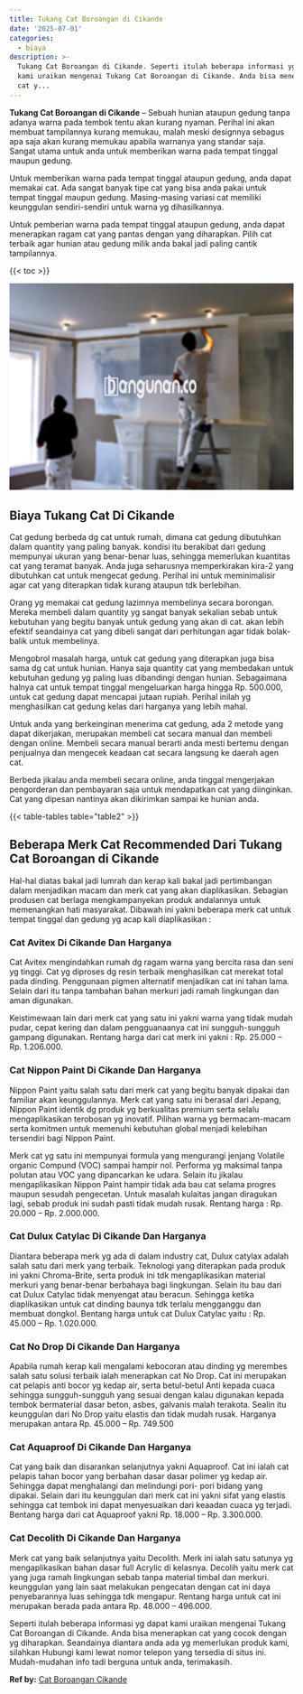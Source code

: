 ```yaml
---
title: Tukang Cat Boroangan di Cikande
date: '2025-07-01'
categories:
  - biaya
description: >-
  Tukang Cat Boroangan di Cikande. Seperti itulah beberapa informasi yg dapat
  kami uraikan mengenai Tukang Cat Boroangan di Cikande. Anda bisa menerapkan
  cat y...
---
```


**Tukang Cat Boroangan di Cikande** – Sebuah hunian ataupun gedung tanpa adanya warna pada tembok tentu akan kurang nyaman. Perihal ini akan membuat tampilannya kurang memukau, malah meski designnya sebagus apa saja akan kurang memukau apabila warnanya yang standar saja. Sangat utama untuk anda untuk memberikan warna pada tempat tinggal maupun gedung.

Untuk memberikan warna pada tempat tinggal ataupun gedung, anda dapat memakai cat. Ada sangat banyak tipe cat yang bisa anda pakai untuk tempat tinggal maupun gedung. Masing-masing variasi cat memiliki keunggulan sendiri-sendiri untuk warna yg dihasilkannya.

Untuk pemberian warna pada tempat tinggal ataupun gedung, anda dapat menerapkan ragam cat yang pantas dengan yang diharapkan. Pilih cat terbaik agar hunian atau gedung milik anda bakal jadi paling cantik tampilannya.

{{< toc >}}

![Tukang Cat Boroangan di Cikande](/images/jasa-cat-murah31.png)

## Biaya Tukang Cat Di Cikande

Cat gedung berbeda dg cat untuk rumah, dimana cat gedung dibutuhkan dalam quantity yang paling banyak. kondisi itu berakibat dari gedung mempunyai ukuran yang benar-benar luas, sehingga memerlukan kuantitas cat yang teramat banyak. Anda juga seharusnya memperkirakan kira-2 yang dibutuhkan cat untuk mengecat gedung. Perihal ini untuk meminimalisir agar cat yang diterapkan tidak kurang ataupun tdk berlebihan.

Orang yg memakai cat gedung lazimnya membelinya secara borongan. Mereka membeli dalam quantity yg sangat banyak sekalian sebab untuk kebutuhan yang begitu banyak untuk gedung yang akan di cat. akan lebih efektif seandainya cat yang dibeli sangat dari perhitungan agar tidak bolak-balik untuk membelinya.

Mengobrol masalah harga, untuk cat gedung yang diterapkan juga bisa sama dg cat untuk hunian. Hanya saja quantity cat yang membedakan untuk kebutuhan gedung yg paling luas dibandingi dengan hunian. Sebagaimana halnya cat untuk tempat tinggal mengeluarkan harga hingga Rp. 500.000, untuk cat gedung dapat mencapai jutaan rupiah. Perihal inilah yg menghasilkan cat gedung kelas dari harganya yang lebih mahal.

Untuk anda yang berkeinginan menerima cat gedung, ada 2 metode yang dapat dikerjakan, merupakan membeli cat secara manual dan membeli dengan online. Membeli secara manual berarti anda mesti bertemu dengan penjualnya dan mengecek keadaan cat secara langsung ke daerah agen cat.

Berbeda jikalau anda membeli secara online, anda tinggal mengerjakan pengorderan dan pembayaran saja untuk mendapatkan cat yang diinginkan. Cat yang dipesan nantinya akan dikirimkan sampai ke hunian anda.

{{< table-tables table="table2" >}}

## Beberapa Merk Cat Recommended Dari Tukang Cat Boroangan di Cikande

Hal-hal diatas bakal jadi lumrah dan kerap kali bakal jadi pertimbangan dalam menjadikan macam dan merk cat yang akan diaplikasikan. Sebagian produsen cat berlaga mengkampanyekan produk andalannya untuk memenangkan hati masyarakat. Dibawah ini yakni beberapa merk cat untuk tempat tinggal dan gedung yg acap kali diaplikasikan :

### Cat Avitex Di Cikande Dan Harganya

Cat Avitex mengindahkan rumah dg ragam warna yang bercita rasa dan seni yg tinggi. Cat yg diproses dg resin terbaik menghasilkan cat merekat total pada dinding. Penggunaan pigmen alternatif menjadikan cat ini tahan lama. Selain dari itu tanpa tambahan bahan merkuri jadi ramah lingkungan dan aman digunakan.

Keistimewaan lain dari merk cat yang satu ini yakni warna yang tidak mudah pudar, cepat kering dan dalam pengguanaanya cat ini sungguh-sungguh gampang digunakan. Rentang harga dari cat merk ini yakni : Rp. 25.000 – Rp. 1.206.000.

### Cat Nippon Paint Di Cikande Dan Harganya

Nippon Paint yaitu salah satu dari merk cat yang begitu banyak dipakai dan familiar akan keunggulannya. Merk cat yang satu ini berasal dari Jepang, Nippon Paint identik dg produk yg berkualitas premium serta selalu mengaplikasikan terobosan yg inovatif. Pilihan warna yg bermacam-macam serta komitmen untuk memenuhi kebutuhan global menjadi kelebihan tersendiri bagi Nippon Paint.

Merk cat yg satu ini mempunyai formula yang mengurangi jenjang Volatile organic Compund (VOC) sampai hampir nol. Performa yg maksimal tanpa polutan atau VOC yang dipancarkan ke udara. Selain itu jikalau mengaplikasikan Nippon Paint hampir tidak ada bau cat selama progres maupun sesudah pengecetan. Untuk masalah kulaitas jangan diragukan lagi, sebab produk ini sudah pasti tidak mudah rusak. Rentang harga : Rp. 20.000 – Rp. 2.000.000.

### Cat Dulux Catylac Di Cikande Dan Harganya

Diantara beberapa merk yg ada di dalam industry cat, Dulux catylax adalah salah satu dari merk yang terbaik. Teknologi yang diterapkan pada produk ini yakni Chroma-Brite, serta produk ini tdk mengaplikasikan material merkuri yang benar-benar berbahaya bagi lingkungan. Selain itu bau dari cat Dulux Catylac tidak menyengat atau beracun. Sehingga ketika diaplikasikan untuk cat dinding baunya tdk terlalu mengganggu dan membuat dongkol. Bentang harga untuk cat Dulux Catylac yaitu : Rp. 45.000 – Rp. 1.020.000.

### Cat No Drop Di Cikande Dan Harganya

Apabila rumah kerap kali mengalami kebocoran atau dinding yg merembes salah satu solusi terbaik ialah menerapkan cat No Drop. Cat ini merupakan cat pelapis anti bocor yg kedap air, serta betul-betul Anti kepada cuaca sehingga sungguh-sungguh yang sesuai dengan kalau digunakan kepada tembok bermaterial dasar beton, asbes, galvanis malah terakota. Sealin itu keunggulan dari No Drop yaitu elastis dan tidak mudah rusak. Harganya merupakan antara Rp. 45.000 – Rp. 749.500

### Cat Aquaproof Di Cikande Dan Harganya

Cat yang baik dan disarankan selanjutnya yakni Aquaproof. Cat ini ialah cat pelapis tahan bocor yang berbahan dasar dasar polimer yg kedap air. Sehingga dapat menghalangi dan melindungi pori- pori bidang yang dipakai. Selain dari itu keunggulan dari merk cat ini yakni sifat yang elastis sehingga cat tembok ini dapat menyesuaikan dari keaadan cuaca yg terjadi. Bentang harga dari cat Aquaproof yakni Rp. 18.000 – Rp. 3.300.000.

### Cat Decolith Di Cikande Dan Harganya

Merk cat yang baik selanjutnya yaitu Decolith. Merk ini ialah satu satunya yg mengaplikasikan bahan dasar full Acrylic di kelasnya. Decolih yaitu merk cat yang juga ramah lingkungan sebab tanpa material timbal dan merkuri. keunggulan yang lain saat melakukan pengecatan dengan cat ini daya penyebarannya luas sehingga tdk mengapur. Rentang harga untuk cat ini merupakan berada pada antara Rp. 48.000 – 496.000.

Seperti itulah beberapa informasi yg dapat kami uraikan mengenai Tukang Cat Boroangan di Cikande. Anda bisa menerapkan cat yang cocok dengan yg diharapkan. Seandainya diantara anda ada yg memerlukan produk kami, silahkan Hubungi kami lewat nomor telepon yang tersedia di situs ini. Mudah-mudahan info tadi berguna untuk anda, terimakasih.

**Ref by:** [Cat Boroangan Cikande](https://id.wikipedia.org/wiki/Cat)
